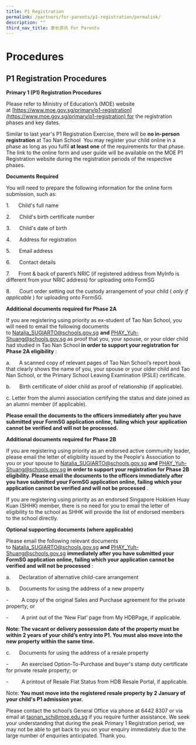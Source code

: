 ```yaml
---
title: P1 Registration
permalink: /partners/for-parents/p1-registration/permalink/
description: ""
third_nav_title: 家长资讯 For Parents
---
```

Procedures
==========

P1 Registration Procedures
--------------------------

**Primary 1 (P1) Registration Procedures**

  

Please refer to Ministry of Education’s (MOE) website at [https://www.moe.gov.sg/primary/p1-registration](https://www.moe.gov.sg/primary/p1-registration) for the registration phases and key dates.

  

Similar to last year's P1 Registration Exercise, there will be **no in-person registration** at Tao Nan School  You may register your child online in a phase as long as you fulfil **at least one** of the requirements for that phase. The link to the online form and user guide will be available on the MOE P1 Registration website during the registration periods of the respective phases.

  

  

**Documents Required**

  

You will need to prepare the following information for the online form submission, such as:

  

1.      Child's full name

  

2.      Child's birth certificate number

  

3.      Child's date of birth

  

4.      Address for registration

  

5.      Email address

  

6.      Contact details

  

7.      Front & back of parent’s NRIC (if registered address from MyInfo is different from your NRIC address) for uploading onto FormSG

  

8.      Court order setting out the custody arrangement of your child ( _only if applicable_ ) for uploading onto FormSG.

  

**Additional documents required for Phase 2A**

  

If you are registering using priority as ex-student of Tao Nan School, you will need to email the following documents to [Natalia\_SUGIARTO@schools.gov.sg](mailto:Natalia_SUGIARTO@schools.gov.sg) **and** [PHAY\_Yuh-Shuang@schools.gov.sg](mailto:PHAY_Yuh-Shuang@schools.gov.sg) as proof that you, your spouse, or your older child had studied in Tao Nan School **in order to support your registration for Phase 2A eligibility** : 

  

a.      A scanned copy of relevant pages of Tao Nan School’s report book that clearly shows the name of you, your spouse or your older child and Tao Nan School, or the Primary School Leaving Examination (PSLE) certificate.

  

b.      Birth certificate of older child as proof of relationship (if applicable).

  

c. Letter from the alumni association certifying the status and date joined as an alumni member (if applicable).

  

**Please email the documents to the officers immediately after you have submitted your FormSG application online, failing which your application cannot be verified and will not be processed.**

  

  

**Additional documents required for Phase 2B**

  

If you are registering using priority as an endorsed active community leader, please email the letter of eligibility issued by the People's Association to you or your spouse to [Natalia\_SUGIARTO@schools.gov.sg](mailto:Natalia_SUGIARTO@schools.gov.sg) **and** [PHAY\_Yuh-Shuang@schools.gov.sg](mailto:PHAY_Yuh-Shuang@schools.gov.sg) **in order to support your registration for Phase 2B eligibility. Please email the documents to the officers immediately after you have submitted your FormSG application online, failing which your application cannot be verified and will not be processed** .

  

If you are registering using priority as an endorsed Singapore Hokkien Huay Kuan (SHHK) member, there is no need for you to email the letter of eligibility to the school as SHHK will provide the list of endorsed members to the school directly.

  

  

**Optional supporting documents (where applicable)**

  

Please email the following relevant documents to [Natalia\_SUGIARTO@schools.gov.sg](mailto:Natalia_SUGIARTO@schools.gov.sg) **and** [PHAY\_Yuh-Shuang@schools.gov.sg](mailto:PHAY_Yuh-Shuang@schools.gov.sg) **immediately after you have submitted your FormSG application online, failing which your application cannot be verified and will not be processed** :

  

a.      Declaration of alternative child-care arrangement

  

b.      Documents for using the address of a new property

  

\-         A copy of the original Sales and Purchase agreement for the private property; or

  

\-         A print out of the ‘New Flat’ page from My HDBPage, if applicable. 

  

  

**Note: The vacant or delivery possession date of the property must be within 2 years of your child’s entry into P1. You must also move into the new property within the same time.**

  

c.      Documents for using the address of a resale property

  

\-         An exercised Option-To-Purchase and buyer's stamp duty certificate for private resale property; or

  

\-         A printout of Resale Flat Status from HDB Resale Portal, if applicable.

  

  

Note: **You must move into the registered resale property by 2 January of your child's P1 admission year.**

  

Please contact the school’s General Office via phone at 6442 8307 or via email at [taonan\_sch@moe.edu.sg](mailto:taonan_sch@moe.edu.sg) if you require further assistance. We seek your understanding that during the peak Primary 1 Registration period, we may not be able to get back to you on your enquiry immediately due to the large number of enquiries anticipated. Thank you.